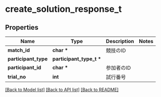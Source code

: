 # create_solution_response_t

## Properties
Name | Type | Description | Notes
------------ | ------------- | ------------- | -------------
**match_id** | **char \*** | 競技のID | 
**participant_type** | **participant_type_t \*** |  | 
**participant_id** | **char \*** | 参加者のID | 
**trial_no** | **int** | 試行番号 | 

[[Back to Model list]](../README.md#documentation-for-models) [[Back to API list]](../README.md#documentation-for-api-endpoints) [[Back to README]](../README.md)


